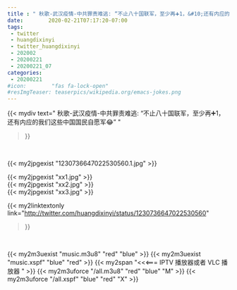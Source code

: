 ```yaml
---
title : " 秋歌-武汉疫情-中共罪责难逃: “不止八十国联军，至少再➕1，&#10;还有内应的我们这些中国国民自愿军😂”  "
date:        2020-02-21T07:17:20-07:00
tags:
 - twitter
 - huangdixinyi
 - twitter_huangdixinyi
 - 202002
 - 20200221
 - 20200221_07
categories:
 - 20200221
#icon:        "fas fa-lock-open"
#resImgTeaser: teaserpics/wikipedia.org/emacs-jokes.png
---
```


{{< mydiv text=" 秋歌-武汉疫情-中共罪责难逃: “不止八十国联军，至少再➕1，&#10;还有内应的我们这些中国国民自愿军😂”  "
>}}
<br>


 {{< my2jpgexist "1230736647022530560.1.jpg" >}}<br> 

{{< my2jpgexist "xx1.jpg" >}}<br>
{{< my2jpgexist "xx2.jpg" >}}<br>
{{< my2jpgexist "xx3.jpg" >}}<br>


{{< my2linktextonly link="http://twitter.com/huangdixinyi/status/1230736647022530560"
>}}


<br>

{{< my2m3uexist "music.m3u8" "red"  "blue" >}} {{< my2m3uexist "music.xspf" "blue" "red"  >}} {{< my2span "<<<=== IPTV 播放器或者 VLC 播放器 " >}} {{< my2m3uforce "/all.m3u8" "red"  "blue" "M" >}} {{< my2m3uforce "/all.xspf" "blue" "red"  "X" >}} 
